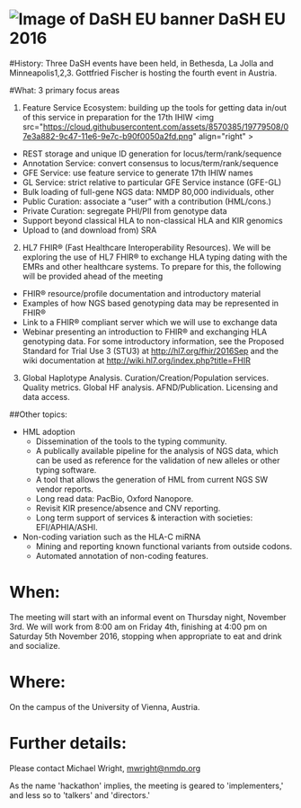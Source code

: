![Image of DaSH EU banner](https://cloud.githubusercontent.com/assets/8570385/19779491/f8e4c816-9c46-11e6-9e16-a5eea6da15a6.png)
DaSH EU 2016
=========

#History:
Three DaSH events have been held, in Bethesda, La Jolla and Minneapolis1,2,3.
Gottfried Fischer is hosting the fourth event in Austria.

#What:
3 primary focus areas

1. Feature Service Ecosystem: building up the tools for getting data in/out of this service in preparation for the 17th IHIW
<img src="https://cloud.githubusercontent.com/assets/8570385/19779508/07e3a882-9c47-11e6-9e7c-b90f0050a2fd.png" align="right" \> 
- REST storage and unique ID generation for locus/term/rank/sequence
- Annotation Service: convert consensus to locus/term/rank/sequence
- GFE Service: use feature service to generate 17th IHIW names
- GL Service: strict relative to particular GFE Service instance (GFE-GL)
- Bulk loading of full-gene NGS data: NMDP 80,000 individuals, other
- Public Curation: associate a “user” with a contribution (HML/cons.)
- Private Curation: segregate PHI/PII from genotype data
- Support beyond classical HLA to non-classical HLA and KIR genomics
- Upload to (and download from) SRA

2. HL7 FHIR® (Fast Healthcare Interoperability Resources). We will be exploring the use of HL7 FHIR® to exchange HLA typing dating with the EMRs and other healthcare systems. To prepare for this, the following will be provided ahead of the meeting
- FHIR® resource/profile documentation and introductory material
- Examples of how NGS based genotyping data may be represented in FHIR®
- Link to a FHIR® compliant server which we will use to exchange data
- Webinar presenting an introduction to FHIR® and exchanging HLA genotyping data.
For some introductory information, see the Proposed Standard for Trial Use 3 (STU3) at http://hl7.org/fhir/2016Sep and the wiki documentation at http://wiki.hl7.org/index.php?title=FHIR

3. Global Haplotype Analysis. Curation/Creation/Population services. Quality metrics. Global HF analysis. AFND/Publication. Licensing and data access.

##Other topics:
- HML adoption
  - Dissemination of the tools to the typing community.
  - A publically available pipeline for the analysis of NGS data, which can be used as reference for the validation of new alleles or other typing software.
  - A tool that allows the generation of HML from current NGS SW vendor reports.
  - Long read data: PacBio, Oxford Nanopore.
  - Revisit KIR presence/absence and CNV reporting.
  - Long term support of services & interaction with societies: EFI/APHIA/ASHI.
- Non-coding variation such as the HLA-C miRNA
  - Mining and reporting known functional variants from outside codons.
  - Automated annotation of non-coding features.
# When: 
The meeting will start with an informal event on Thursday night, November 3rd. We will work from 8:00 am on Friday 4th, finishing at 4:00 pm on Saturday 5th November 2016, stopping when appropriate to eat and drink and socialize.

# Where:
On the campus of the University of Vienna, Austria.

# Further details:
Please contact Michael Wright, mwright@nmdp.org

As the name 'hackathon' implies, the meeting is geared to 'implementers,' and less so to 'talkers' and 'directors.' 
